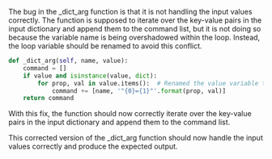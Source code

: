 The bug in the _dict_arg function is that it is not handling the input values correctly. The function is supposed to iterate over the key-value pairs in the input dictionary and append them to the command list, but it is not doing so because the variable name is being overshadowed within the loop. Instead, the loop variable should be renamed to avoid this conflict.

```python
def _dict_arg(self, name, value):
    command = []
    if value and isinstance(value, dict):
        for prop, val in value.items():  # Renamed the value variable to val
            command += [name, '"{0}={1}"'.format(prop, val)]
    return command
```

With this fix, the function should now correctly iterate over the key-value pairs in the input dictionary and append them to the command list.

This corrected version of the _dict_arg function should now handle the input values correctly and produce the expected output.